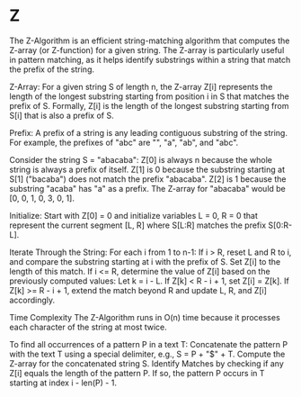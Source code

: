 # Z


The Z-Algorithm is an efficient string-matching algorithm that computes the Z-array (or Z-function) for a given string. The Z-array is particularly useful in pattern matching, as it helps identify substrings within a string that match the prefix of the string.


Z-Array:
For a given string S of length n, the Z-array Z[i] represents the length of the longest substring starting from position i in S that matches the prefix of S.
Formally, Z[i] is the length of the longest substring starting from S[i] that is also a prefix of S.

Prefix:
A prefix of a string is any leading contiguous substring of the string. For example, the prefixes of "abc" are "", "a", "ab", and "abc".


Consider the string S = "abacaba":
Z[0] is always n because the whole string is always a prefix of itself.
Z[1] is 0 because the substring starting at S[1] ("bacaba") does not match the prefix "abacaba".
Z[2] is 1 because the substring "acaba" has "a" as a prefix.
The Z-array for "abacaba" would be [0, 0, 1, 0, 3, 0, 1].


Initialize:
Start with Z[0] = 0 and initialize variables L = 0, R = 0 that represent the current segment [L, R] where S[L:R] matches the prefix S[0:R-L].

Iterate Through the String:
For each i from 1 to n-1:
If i > R, reset L and R to i, and compare the substring starting at i with the prefix of S. Set Z[i] to the length of this match.
If i <= R, determine the value of Z[i] based on the previously computed values:
Let k = i - L.
If Z[k] < R - i + 1, set Z[i] = Z[k].
If Z[k] >= R - i + 1, extend the match beyond R and update L, R, and Z[i] accordingly.


Time Complexity
The Z-Algorithm runs in O(n) time because it processes each character of the string at most twice.

To find all occurrences of a pattern P in a text T:
Concatenate the pattern P with the text T using a special delimiter, e.g., S = P + "$" + T.
Compute the Z-array for the concatenated string S.
Identify Matches by checking if any Z[i] equals the length of the pattern P. If so, the pattern P occurs in T starting at index i - len(P) - 1.
